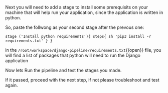 Next you will need to add a stage to install some prerequisits on your machine that will help run your application, since the application is written in python.

So, paste the follwong as your second stage after the prevous one:

`
		stage ('Install python requirements'){
			steps{
				sh 'pip3 install -r requirements.txt'
			}
		}
`

in the `/root/workspace/django-pipeline/requirements.txt`{{open}} file, you will find a list of packages that python will need to run the Django application

Now lets Run the pipeline and test the stages you made.

If it passed, proceed with the next step, if not please troubleshoot and test again.